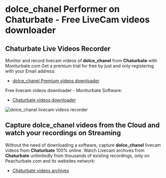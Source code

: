 # dolce_chanel Performer on Chaturbate - Free LiveCam videos downloader

## Chaturbate Live Videos Recorder

Monitor and record livecam videos of **dolce_chanel** from **Chaturbate** with Moniturbate.com
Get a premium trial for free by just and only registering with your Email address:
* [dolce_chanel Premium videos downloader](https://moniturbate.com/request-demo-licence-key.html)

Free livecam videos downloader - Moniturbate Software:
* [Chaturbate videos downloader](https://moniturbate.com/moniturbate-download-software.html)

![dolce_chanel livecam videos recorder](https://peachurnet.com/templates/moniturbate-software.png)


## Capture dolce_chanel videos from the Cloud and watch your recordings on Streaming

Without the need of downloading a software, capture **dolce_chanel** livecam videos from **Chaturbate** 100% online.
Watch Livecam archives from **Chaturbate** unlimitedly from thousands of existing recordings, only on Peachurbate.com and its websites network:
* [Chaturbate videos archives](https://peachurnet.com/)